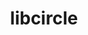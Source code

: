 ---
title: "libcircle"
layout: cache
categories: [package, develop-2025-03-23]
meta: {"compilers": ["cce@=18.0.0", "gcc@=11.4.0", "oneapi@=2024.2.1"], "num_specs": 4, "num_specs_by_stack": {"e4s": 1, "e4s-cray-rhel": 1, "e4s-neoverse-v2": 1, "e4s-oneapi": 1, "root": 4}, "oss": ["rhel8", "ubuntu22.04"], "platforms": ["linux"], "stacks": ["e4s", "e4s-cray-rhel", "e4s-neoverse-v2", "e4s-oneapi", "root"], "targets": ["neoverse_v2", "x86_64_v3"], "versions": ["0.3.0"]}
spec_details: [{"compiler": "gcc@=11.4.0", "hash": "3peqeoh352rods3575joml6pib2bslzb", "os": "ubuntu22.04", "platform": "linux", "size": "-", "stacks": ["e4s", "root"], "target": "x86_64_v3", "variants": ["build_system=autotools"], "versions": ["0.3.0"]}, {"compiler": "oneapi@=2024.2.1", "hash": "3vpgcrqyrkv3xmhy3xeyje42nuqzkbu3", "os": "ubuntu22.04", "platform": "linux", "size": "-", "stacks": ["e4s-oneapi", "root"], "target": "x86_64_v3", "variants": ["build_system=autotools"], "versions": ["0.3.0"]}, {"compiler": "gcc@=11.4.0", "hash": "tbk4gazijicnczvqcdwyconjfsysro23", "os": "ubuntu22.04", "platform": "linux", "size": "-", "stacks": ["e4s-neoverse-v2", "root"], "target": "neoverse_v2", "variants": ["build_system=autotools"], "versions": ["0.3.0"]}, {"compiler": "cce@=18.0.0", "hash": "y6rzs7ayez6eazt42zb6wdquum2w6pi5", "os": "rhel8", "platform": "linux", "size": "-", "stacks": ["e4s-cray-rhel", "root"], "target": "x86_64_v3", "variants": ["build_system=autotools", "patches=fd725f5"], "versions": ["0.3.0"]}]
---